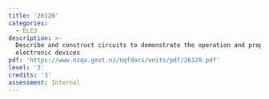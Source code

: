 ```yaml
---
title: '26120'
categories:
  - ELE3
description: >-
  Describe and construct circuits to demonstrate the operation and properties of
  electronic devices
pdf: 'https://www.nzqa.govt.nz/nqfdocs/units/pdf/26120.pdf'
level: '3'
credits: '3'
assessment: Internal
---
```


